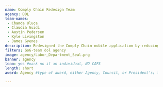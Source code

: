 ```yaml
---
name: Comply Chain Redesign Team
agency: DOL
team-names:
 - Chanda Uluca
 - Claudia Guidi
 - Austin Pedersen
 - Kyle Livingston
 - James Gyenes
description: Redesigned the Comply Chain mobile application by reducing load times, increasing storage size, and implementing new features. The team improved the tool’s overall functionality and usability by the business community.
filters: GoG-team dol agency
image: agency/Labor_Department_Seal.png
banner: agency
team: yes #mark no if an individual, NO CAPS
length: short
award: Agency #type of award, either Agency, Council, or President's; this is case sensitive so make sure to match the options listed exactly. This section generates the format of the card

---
```

